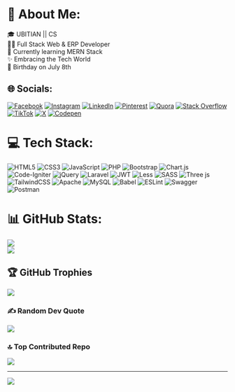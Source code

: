 # 💫 About Me:
🎓 UBITIAN || CS<br>👨‍💻 Full Stack Web & ERP Developer<br>🌱 Currently learning MERN Stack<br>✨ Embracing the Tech World<br>🎂 Birthday on July 8th


## 🌐 Socials:
[![Facebook](https://img.shields.io/badge/Facebook-%231877F2.svg?logo=Facebook&logoColor=white)](https://facebook.com/theArhamSharif) [![Instagram](https://img.shields.io/badge/Instagram-%23E4405F.svg?logo=Instagram&logoColor=white)](https://instagram.com/theArhamSharif) [![LinkedIn](https://img.shields.io/badge/LinkedIn-%230077B5.svg?logo=linkedin&logoColor=white)](https://linkedin.com/in/theArhamSharif) [![Pinterest](https://img.shields.io/badge/Pinterest-%23E60023.svg?logo=Pinterest&logoColor=white)](https://pinterest.com/theArhamSharif) [![Quora](https://img.shields.io/badge/Quora-%23B92B27.svg?logo=Quora&logoColor=white)](https://quora.com/profile/Arham-Sharif-2) [![Stack Overflow](https://img.shields.io/badge/-Stackoverflow-FE7A16?logo=stack-overflow&logoColor=white)](https://stackoverflow.com/users/15181424) [![TikTok](https://img.shields.io/badge/TikTok-%23000000.svg?logo=TikTok&logoColor=white)](https://tiktok.com/@theArhamSharif) [![X](https://img.shields.io/badge/X-black.svg?logo=X&logoColor=white)](https://x.com/theArhamSharif) [![Codepen](https://img.shields.io/badge/Codepen-000000?style=for-the-badge&logo=codepen&logoColor=white)](https://codepen.io/theArhamSharif) 

# 💻 Tech Stack:
![HTML5](https://img.shields.io/badge/html5-%23E34F26.svg?style=for-the-badge&logo=html5&logoColor=white) ![CSS3](https://img.shields.io/badge/css3-%231572B6.svg?style=for-the-badge&logo=css3&logoColor=white) ![JavaScript](https://img.shields.io/badge/javascript-%23323330.svg?style=for-the-badge&logo=javascript&logoColor=%23F7DF1E) ![PHP](https://img.shields.io/badge/php-%23777BB4.svg?style=for-the-badge&logo=php&logoColor=white) ![Bootstrap](https://img.shields.io/badge/bootstrap-%238511FA.svg?style=for-the-badge&logo=bootstrap&logoColor=white) ![Chart.js](https://img.shields.io/badge/chart.js-F5788D.svg?style=for-the-badge&logo=chart.js&logoColor=white) ![Code-Igniter](https://img.shields.io/badge/CodeIgniter-%23EF4223.svg?style=for-the-badge&logo=codeIgniter&logoColor=white) ![jQuery](https://img.shields.io/badge/jquery-%230769AD.svg?style=for-the-badge&logo=jquery&logoColor=white) ![Laravel](https://img.shields.io/badge/laravel-%23FF2D20.svg?style=for-the-badge&logo=laravel&logoColor=white) ![JWT](https://img.shields.io/badge/JWT-black?style=for-the-badge&logo=JSON%20web%20tokens) ![Less](https://img.shields.io/badge/less-2B4C80?style=for-the-badge&logo=less&logoColor=white) ![SASS](https://img.shields.io/badge/SASS-hotpink.svg?style=for-the-badge&logo=SASS&logoColor=white) ![Three js](https://img.shields.io/badge/threejs-black?style=for-the-badge&logo=three.js&logoColor=white) ![TailwindCSS](https://img.shields.io/badge/tailwindcss-%2338B2AC.svg?style=for-the-badge&logo=tailwind-css&logoColor=white) ![Apache](https://img.shields.io/badge/apache-%23D42029.svg?style=for-the-badge&logo=apache&logoColor=white) ![MySQL](https://img.shields.io/badge/mysql-%2300000f.svg?style=for-the-badge&logo=mysql&logoColor=white) ![Babel](https://img.shields.io/badge/Babel-F9DC3e?style=for-the-badge&logo=babel&logoColor=black) ![ESLint](https://img.shields.io/badge/ESLint-4B3263?style=for-the-badge&logo=eslint&logoColor=white) ![Swagger](https://img.shields.io/badge/-Swagger-%23Clojure?style=for-the-badge&logo=swagger&logoColor=white) ![Postman](https://img.shields.io/badge/Postman-FF6C37?style=for-the-badge&logo=postman&logoColor=white)
# 📊 GitHub Stats:
![](https://github-readme-streak-stats.herokuapp.com/?user=thearhamsharif&theme=dark&hide_border=true)<br/>
![](https://github-readme-stats.vercel.app/api/top-langs/?username=thearhamsharif&theme=dark&hide_border=true&include_all_commits=true&count_private=true&layout=compact)

## 🏆 GitHub Trophies
![](https://github-profile-trophy.vercel.app/?username=thearhamsharif&theme=darkhub&no-frame=true&no-bg=false&margin-w=4)

### ✍️ Random Dev Quote
![](https://quotes-github-readme.vercel.app/api?type=horizontal&theme=merko)

### 🔝 Top Contributed Repo
![](https://github-contributor-stats.vercel.app/api?username=thearhamsharif&limit=5&theme=dark&combine_all_yearly_contributions=true)

---
[![](https://visitcount.itsvg.in/api?id=thearhamsharif&icon=0&color=12)](https://visitcount.itsvg.in)

<!-- Proudly created with GPRM ( https://gprm.itsvg.in ) -->
